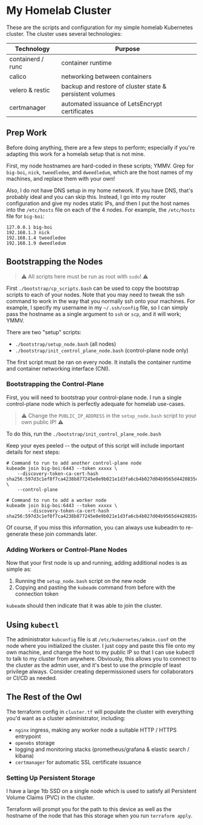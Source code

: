 # My Homelab Cluster

These are the scripts and configuration for my simple homelab Kubernetes
cluster. The cluster uses several technologies:

| Technology        | Purpose                                                  |
| ----------------- | -------------------------------------------------------- |
| containerd / runc | container runtime                                        |
| calico            | networking between containers                            |
| velero & restic   | backup and restore of cluster state & persistent volumes |
| certmanager       | automated issuance of LetsEncrypt certificates           |

## Prep Work

Before doing anything, there are a few steps to perform; especially if you're
adapting this work for a homelab setup that is not mine.

First, my node hostnames are hard-coded in these scripts; YMMV. Grep for
`big-boi`, `nick`, `tweedledee`, and `dweedledum`, which are the host names of
my machines, and replace them with your own!

Also, I do not have DNS setup in my home network. If you have DNS, that's
probably ideal and you can skip this. Instead, I go into my router
configuration and give my nodes static IPs, and then I put the host names into
the `/etc/hosts` file on each of the 4 nodes. For example, the `/etc/hosts`
file for `big-boi`:

```
127.0.0.1 big-boi
192.168.1.3 nick
192.168.1.4 tweedledee
192.168.1.9 dweedledum
```

## Bootstrapping the Nodes

> ⚠️ All scripts here must be run as root with `sudo`! ⚠️

First `./bootstrap/cp_scripts.bash` can be used to copy the bootstrap scripts to
each of your nodes. Note that you may need to tweak the ssh command to work in
the way that you normally ssh onto your machines. For example, I specify my
username in my `~/.ssh/config` file, so I can simply pass the hostname as a
single argument to `ssh` or `scp`, and it will work; YMMV.

There are two "setup" scripts:

- `./bootstrap/setup_node.bash` (all nodes)
- `./bootstrap/init_control_plane_node.bash` (control-plane node only)

The first script must be ran on every node. It installs the container runtime
and container networking interface (CNI).

### Bootstrapping the Control-Plane

First, you will need to bootstrap your control-plane node. I run a single
control-plane node which is perfectly adequate for homelab use-cases.

> ⚠️ Change the `PUBLIC_IP_ADDRESS` in the `setup_node.bash` script to your own
> public IP! ⚠️

To do this, run the `./bootstrap/init_control_plane_node.bash`

Keep your eyes peeled -- the output of this script will include important
details for next steps:

```text
# Command to run to add another control-plane node
kubeadm join big-boi:6443 --token xxxxx \
    --discovery-token-ca-cert-hash sha256:597d3c1ef8f7ca4238b877245e0e9b021e1d3fa6cb4b027d04b9565d4420835c \
    --control-plane 

# Command to run to add a worker node
kubeadm join big-boi:6443 --token xxxxx \
        --discovery-token-ca-cert-hash sha256:597d3c1ef8f7ca4238b877245e0e9b021e1d3fa6cb4b027d04b9565d4420835c 
```

Of course, if you miss this information, you can always use kubeadm to
re-generate these join commands later.

### Adding Workers or Control-Plane Nodes

Now that your first node is up and running, adding additional nodes is as
simple as:

1. Running the `setup_node.bash` script on the new node
2. Copying and pasting the `kubeadm` command from before with the connection
   token

`kubeadm` should then indicate that it was able to join the cluster.

## Using `kubectl`

The administrator `kubconfig` file is at `/etc/kubernetes/admin.conf` on the
node where you initialized the cluster. I just copy and paste this file onto my
own machine, and change the host to my public IP so that I can use kubectl to
talk to my cluster from anywhere. Obviously, this allows you to connect to the
cluster as the admin user, and it's best to use the principle of least
privilege always. Consider creating depermissioned users for collaborators or
CI/CD as needed.

## The Rest of the Owl

The terraform config in `cluster.tf` will populate the cluster with everything
you'd want as a cluster administrator, including:

- `nginx` ingress, making any worker node a suitable HTTP / HTTPS entrypoint
- `openebs` storage
- logging and monitoring stacks (prometheus/grafana & elastic search / kibana)
- `certmanager` for automatic SSL certificate issuance

### Setting Up Persistent Storage

I have a large 1tb SSD on a single node which is used to satisfy all
Persistent Volume Claims (PVC) in the cluster.

Terraform will prompt you for the path to this device as well as the hostname
of the node that has this storage when you run `terraform apply`.
